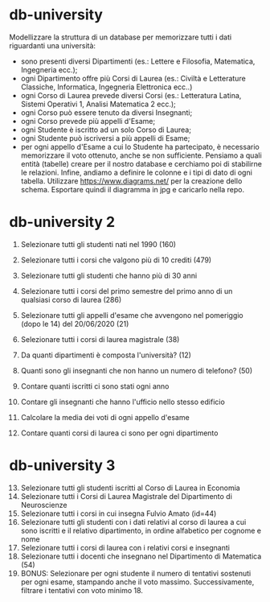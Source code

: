 # db-university
Modellizzare la struttura di un database per memorizzare tutti i dati riguardanti una università:
- sono presenti diversi Dipartimenti (es.: Lettere e Filosofia, Matematica, Ingegneria ecc.);
- ogni Dipartimento offre più Corsi di Laurea (es.: Civiltà e Letterature Classiche, Informatica, Ingegneria Elettronica ecc..)
- ogni Corso di Laurea prevede diversi Corsi (es.: Letteratura Latina, Sistemi Operativi 1, Analisi Matematica 2 ecc.);
- ogni Corso può essere tenuto da diversi Insegnanti;
- ogni Corso prevede più appelli d'Esame;
- ogni Studente è iscritto ad un solo Corso di Laurea;
- ogni Studente può iscriversi a più appelli di Esame;
- per ogni appello d'Esame a cui lo Studente ha partecipato, è necessario memorizzare il voto ottenuto, anche se non sufficiente.
Pensiamo a quali entità (tabelle) creare per il nostro database e cerchiamo poi di stabilirne le relazioni. Infine, andiamo a definire le colonne e i tipi di dato di ogni tabella.
Utilizzare https://www.diagrams.net/ per la creazione dello schema.
Esportare quindi il diagramma in jpg e caricarlo nella repo.


# db-university 2

1. Selezionare tutti gli studenti nati nel 1990 (160)
2. Selezionare tutti i corsi che valgono più di 10 crediti (479)
3. Selezionare tutti gli studenti che hanno più di 30 anni
4. Selezionare tutti i corsi del primo semestre del primo anno di un qualsiasi corso di
laurea (286)
5. Selezionare tutti gli appelli d'esame che avvengono nel pomeriggio (dopo le 14) del
20/06/2020 (21)
6. Selezionare tutti i corsi di laurea magistrale (38)
7. Da quanti dipartimenti è composta l'università? (12)
8. Quanti sono gli insegnanti che non hanno un numero di telefono? (50)


9. Contare quanti iscritti ci sono stati ogni anno
10. Contare gli insegnanti che hanno l'ufficio nello stesso edificio
11. Calcolare la media dei voti di ogni appello d'esame
12. Contare quanti corsi di laurea ci sono per ogni dipartimento

# db-university 3

13. Selezionare tutti gli studenti iscritti al Corso di Laurea in Economia
14. Selezionare tutti i Corsi di Laurea Magistrale del Dipartimento di
Neuroscienze
15. Selezionare tutti i corsi in cui insegna Fulvio Amato (id=44)
16. Selezionare tutti gli studenti con i dati relativi al corso di laurea a cui
sono iscritti e il relativo dipartimento, in ordine alfabetico per cognome e
nome
17. Selezionare tutti i corsi di laurea con i relativi corsi e insegnanti
18. Selezionare tutti i docenti che insegnano nel Dipartimento di
Matematica (54)
19. BONUS: Selezionare per ogni studente il numero di tentativi sostenuti
per ogni esame, stampando anche il voto massimo. Successivamente,
filtrare i tentativi con voto minimo 18.